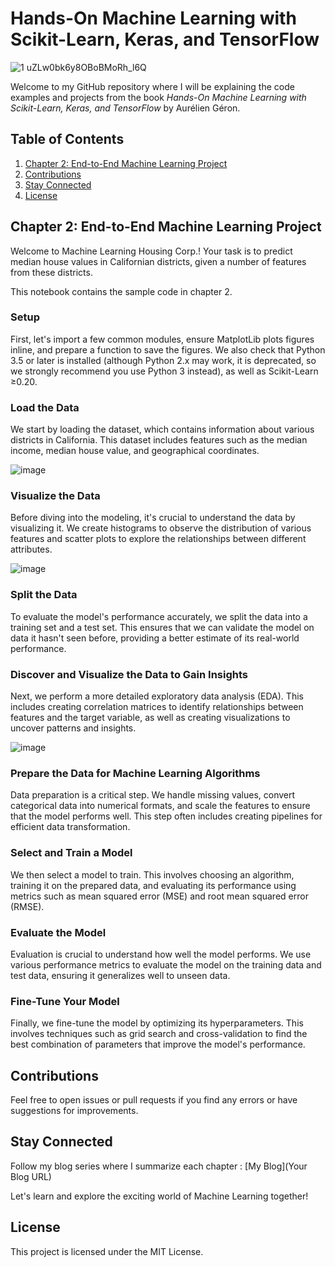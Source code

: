 # Hands-On Machine Learning with Scikit-Learn, Keras, and TensorFlow
![1 uZLw0bk6y8OBoBMoRh_l6Q](https://github.com/Ahmed-Mostafa-88/Hands-On-Machine-Learning-with-Scikit-Learn-Keras-and-TensorFlow/assets/144740078/b31b7251-be8a-4498-ac12-5fdea88e3f90)

Welcome to my GitHub repository where I will be explaining the code examples and projects from the book *Hands-On Machine Learning with Scikit-Learn, Keras, and TensorFlow* by Aurélien Géron.

## Table of Contents

1. [Chapter 2: End-to-End Machine Learning Project](#chapter-2-end-to-end-machine-learning-project)
2. [Contributions](#contributions)
3. [Stay Connected](#stay-connected)
4. [License](#license) 

## Chapter 2: End-to-End Machine Learning Project

Welcome to Machine Learning Housing Corp.! Your task is to predict median house values in Californian districts, given a number of features from these districts.

This notebook contains the sample code in chapter 2.

### Setup

First, let's import a few common modules, ensure MatplotLib plots figures inline, and prepare a function to save the figures. We also check that Python 3.5 or later is installed (although Python 2.x may work, it is deprecated, so we strongly recommend you use Python 3 instead), as well as Scikit-Learn ≥0.20.

### Load the Data

We start by loading the dataset, which contains information about various districts in California. This dataset includes features such as the median income, median house value, and geographical coordinates.

![image](https://github.com/Ahmed-Mostafa-88/Hands-On-Machine-Learning-with-Scikit-Learn-Keras-and-TensorFlow/assets/144740078/ebe941f0-253c-4dcc-a39d-567a9c6ff077)

### Visualize the Data

Before diving into the modeling, it's crucial to understand the data by visualizing it. We create histograms to observe the distribution of various features and scatter plots to explore the relationships between different attributes.

![image](https://github.com/Ahmed-Mostafa-88/Hands-On-Machine-Learning-with-Scikit-Learn-Keras-and-TensorFlow/assets/144740078/4b286773-7fe3-45d5-ad75-c77e291be74a)

### Split the Data

To evaluate the model's performance accurately, we split the data into a training set and a test set. This ensures that we can validate the model on data it hasn't seen before, providing a better estimate of its real-world performance.

### Discover and Visualize the Data to Gain Insights

Next, we perform a more detailed exploratory data analysis (EDA). This includes creating correlation matrices to identify relationships between features and the target variable, as well as creating visualizations to uncover patterns and insights.

![image](https://github.com/Ahmed-Mostafa-88/Hands-On-Machine-Learning-with-Scikit-Learn-Keras-and-TensorFlow/assets/144740078/562d9c93-71d2-40e2-a449-011469ff344e)

### Prepare the Data for Machine Learning Algorithms

Data preparation is a critical step. We handle missing values, convert categorical data into numerical formats, and scale the features to ensure that the model performs well. This step often includes creating pipelines for efficient data transformation.

### Select and Train a Model

We then select a model to train. This involves choosing an algorithm, training it on the prepared data, and evaluating its performance using metrics such as mean squared error (MSE) and root mean squared error (RMSE).

### Evaluate the Model

Evaluation is crucial to understand how well the model performs. We use various performance metrics to evaluate the model on the training data and test data, ensuring it generalizes well to unseen data.

### Fine-Tune Your Model

Finally, we fine-tune the model by optimizing its hyperparameters. This involves techniques such as grid search and cross-validation to find the best combination of parameters that improve the model's performance.


## Contributions

Feel free to open issues or pull requests if you find any errors or have suggestions for improvements.

## Stay Connected

Follow my blog series where I summarize each chapter : [My Blog](Your Blog URL)

Let's learn and explore the exciting world of Machine Learning together!

## License

This project is licensed under the MIT License.
